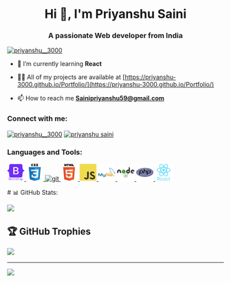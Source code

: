 <h1 align="center">Hi 👋, I'm Priyanshu Saini</h1>
<h3 align="center">A passionate Web developer from India</h3>


<p align="left"> <a href="https://twitter.com/priyanshu__3000" target="blank"><img src="https://img.shields.io/twitter/follow/priyanshu__3000?logo=twitter&style=for-the-badge" alt="priyanshu__3000" /></a> </p>

- 🌱 I’m currently learning **React**

- 👨‍💻 All of my projects are available at [https://priyanshu-3000.github.io/Portfolio/](https://priyanshu-3000.github.io/Portfolio/)

- 📫 How to reach me **Sainipriyanshu59@gmail.com**

<h3 align="left">Connect with me:</h3>
<p align="left">
<a href="https://twitter.com/priyanshu__3000" target="blank"><img align="center" src="https://raw.githubusercontent.com/rahuldkjain/github-profile-readme-generator/master/src/images/icons/Social/twitter.svg" alt="priyanshu__3000" height="30" width="40" /></a>
<a href="https://linkedin.com/in/priyanshu-saini-902266216/" target="blank"><img align="center" src="https://raw.githubusercontent.com/rahuldkjain/github-profile-readme-generator/master/src/images/icons/Social/linked-in-alt.svg" alt="priyanshu saini" height="30" width="40" /></a>
</p>

<h3 align="left">Languages and Tools:</h3>
<p align="left"> <a href="https://getbootstrap.com" target="_blank" rel="noreferrer"> <img src="https://raw.githubusercontent.com/devicons/devicon/master/icons/bootstrap/bootstrap-plain-wordmark.svg" alt="bootstrap" width="40" height="40"/> </a> <a href="https://www.w3schools.com/css/" target="_blank" rel="noreferrer"> <img src="https://raw.githubusercontent.com/devicons/devicon/master/icons/css3/css3-original-wordmark.svg" alt="css3" width="40" height="40"/> </a> <a href="https://git-scm.com/" target="_blank" rel="noreferrer"> <img src="https://www.vectorlogo.zone/logos/git-scm/git-scm-icon.svg" alt="git" width="40" height="40"/> </a> <a href="https://www.w3.org/html/" target="_blank" rel="noreferrer"> <img src="https://raw.githubusercontent.com/devicons/devicon/master/icons/html5/html5-original-wordmark.svg" alt="html5" width="40" height="40"/> </a> <a href="https://developer.mozilla.org/en-US/docs/Web/JavaScript" target="_blank" rel="noreferrer"> <img src="https://raw.githubusercontent.com/devicons/devicon/master/icons/javascript/javascript-original.svg" alt="javascript" width="40" height="40"/> </a> <a href="https://www.mysql.com/" target="_blank" rel="noreferrer"> <img src="https://raw.githubusercontent.com/devicons/devicon/master/icons/mysql/mysql-original-wordmark.svg" alt="mysql" width="40" height="40"/> </a> <a href="https://nodejs.org" target="_blank" rel="noreferrer"> <img src="https://raw.githubusercontent.com/devicons/devicon/master/icons/nodejs/nodejs-original-wordmark.svg" alt="nodejs" width="40" height="40"/> </a> <a href="https://www.php.net" target="_blank" rel="noreferrer"> <img src="https://raw.githubusercontent.com/devicons/devicon/master/icons/php/php-original.svg" alt="php" width="40" height="40"/> </a> <a href="https://reactjs.org/" target="_blank" rel="noreferrer"> <img src="https://raw.githubusercontent.com/devicons/devicon/master/icons/react/react-original-wordmark.svg" alt="react" width="40" height="40"/> </a> </p>
# 📊 GitHub Stats:

![](https://github-readme-streak-stats.herokuapp.com/?user=priyanshu-3000&theme=dracula&hide_border=false)

## 🏆 GitHub Trophies
![](https://github-profile-trophy.vercel.app/?username=Priyanshu-3000&theme=radical&no-frame=false&no-bg=true&margin-w=4)

---
[![](https://visitcount.itsvg.in/api?id=Priyanshu-3000&icon=0&color=0)](https://visitcount.itsvg.in)

<!-- Proudly created with GPRM ( https://gprm.itsvg.in ) -->
